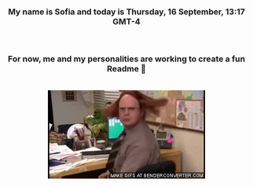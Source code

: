 


<div align="center">
<h3 >My name is Sofia and today is Thursday, 16 September, 13:17 GMT-4</h3><br>
<h3 >For now, me and my personalities are working to create a fun Readme 👋
</h3><br>
<img src='img/dwight.gif' alt='working...'/>
</div>
